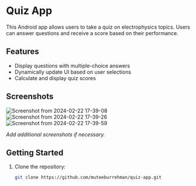# Quiz App

This Android app allows users to take a quiz on electrophysics topics. Users can answer questions and receive a score based on their performance.

## Features

- Display questions with multiple-choice answers
- Dynamically update UI based on user selections
- Calculate and display quiz scores

## Screenshots
![Screenshot from 2024-02-22 17-39-08](https://github.com/muteeburrehman/quiz-app/assets/139336141/dee61d69-bb0a-43d0-bb93-8adec212c25e)
![Screenshot from 2024-02-22 17-39-26](https://github.com/muteeburrehman/quiz-app/assets/139336141/33f92004-6c96-464b-9006-fa77c9889bc4)
![Screenshot from 2024-02-22 17-39-59](https://github.com/muteeburrehman/quiz-app/assets/139336141/3e0b72c5-c76f-4d6d-a0aa-5d380c277d09)



*Add additional screenshots if necessary.*

## Getting Started

1. Clone the repository:
   ```bash
   git clone https://github.com/muteeburrehman/quiz-app.git
   ```